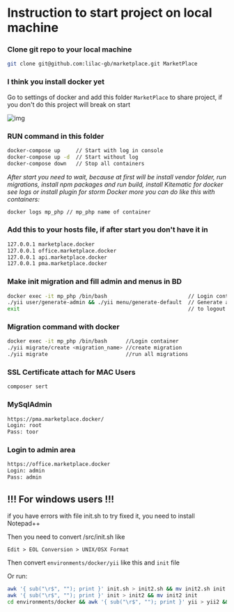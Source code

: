 # Instruction to start project on local machine

### Clone git repo to your local machine

```bash
git clone git@github.com:lilac-gb/marketplace.git MarketPlace
```

### I think you install docker yet

Go to settings of docker and add this folder `MarketPlace` to share project, if you don't do this project will break on start

![img](https://image.prntscr.com/image/C5r_SEtQS5_XaMBe6tDtyQ.png)

### RUN command in this folder

```bash
docker-compose up     // Start with log in console
docker-compose up -d  // Start without log
docker-compose down   // Stop all containers
```
*After start you need to wait, because at first will be install vendor folder, run migrations, install npm packages and run build, install Kitematic for docker see logs or install plugin for storm Docker more you can do like this with containers:*

```bash
docker logs mp_php // mp_php name of container
```

### Add this to your hosts file, if after start you don't have it in

```bash
127.0.0.1 marketplace.docker
127.0.0.1 office.marketplace.docker
127.0.0.1 api.marketplace.docker
127.0.0.1 pma.marketplace.docker
```
### Make init migration and fill admin and menus in BD

```bash
docker exec -it mp_php /bin/bash                          // Login container
./yii user/generate-admin && ./yii menu/generate-default  // Generate admin and menu
exit                                                      // to logout from container
```

### Migration command with docker
```bash
docker exec -it mp_php /bin/bash      //Login container
./yii migrate/create <migration_name> //create migration
./yii migrate                         //run all migrations
```

### SSL Certificate attach for MAC Users

```bash
composer sert
```

### MySqlAdmin

```bash
https://pma.marketplace.docker/
Login: root
Pass: toor
```

### Login to admin area
```bash
https://office.marketplace.docker
Login: admin
Pass: admin
```

## !!! For windows users !!!

if you have errors with file init.sh to try fixed it, you need to install Notepad++

Then you need to convert /src/init.sh like 

`Edit > EOL Conversion > UNIX/OSX Format`

Then convert `environments/docker/yii` like this and `init` file

Or run: 

```bash
awk '{ sub("\r$", ""); print }' init.sh > init2.sh && mv init2.sh init.sh
awk '{ sub("\r$", ""); print }' init > init2 && mv init2 init
cd environments/docker && awk '{ sub("\r$", ""); print }' yii > yii2 && mv yii2 yii
```
